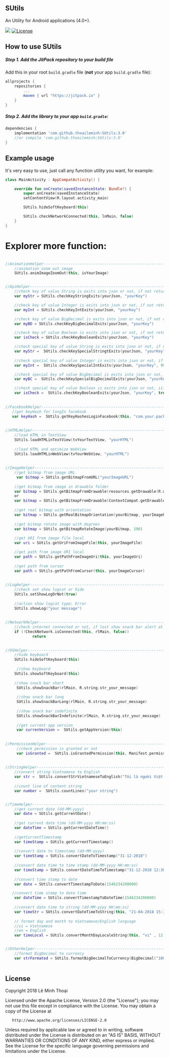 ## SUtils
An Utility for Android applications (4.0+).

[![](https://jitpack.io/v/thoaileminh/SUtils.svg)](https://jitpack.io/#thoaileminh/SUtils)
[![License](https://img.shields.io/badge/License-Apache%202.0-blue.svg)](https://opensource.org/licenses/Apache-2.0)


## How to use SUtils

##### Step 1. Add the JitPack repository to your build file
Add this in your root `build.gradle` file (**not** your app `build.gradle` file):

```gradle
allprojects {
    repositories {
        ...
        maven { url "https://jitpack.io" }
    }
}
```

##### Step 2. Add the library to your app `build.gradle`:

```gradle
dependencies {
    implementation 'com.github.thoaileminh:SUtils:3.0'
    //or compile 'com.github.thoaileminh:SUtils:3.0'
}
```


## Example usage
It's very easy to use, just call any function utility you want, for example:

```kotlin
class MainActivity : AppCompatActivity() {

    override fun onCreate(savedInstanceState: Bundle?) {
        super.onCreate(savedInstanceState)
        setContentView(R.layout.activity_main)

        SUtils.hideSoftKeyboard(this)

        SUtils.checkNetworkConnected(this, lnMain, false)
    }
}

```


# Explorer more function:
```kotlin

//AnimationHelper-------------------------------------------------------------------------
    //animation zoom out image
    SUtils.animImageZoomOut(this, ivYourImage)


//ApiHelper-------------------------------------------------------------------------------
    //check key of value String is exits into json or not, if not return null
    var myStr = SUtils.checkKeyStringExits(yourJson, "yourKey")

    //check key of value Integer is exits into json or not, if not return 0
    var myInt = SUtils.checkKeyIntExits(yourJson, "yourKey")

    //check key of value BigDecimal is exits into json or not, if not return 0
    var myBD = SUtils.checkKeyBigDecimalExits(yourJson, "yourKey")

    //check key of value Boolean is exits into json or not, if not return false
    var isCheck = SUtils.checkKeyBooleanExits(yourJson, "yourKey")

    //check special key of value String is exits into json or not, if not return special value
    var myStr =  SUtils.checkKeySpecialStringtExits(yourJson, "yourKey", "yourSpecialValue")
   
    //check special key of value Integer is exits into json or not, if not return special value
    var myInt =  SUtils.checkKeySpecialIntExits(yourJson, "yourKey", 999)

    //check special key of value BigDecimal is exits into json or not, if not return special value
    var myBC =  SUtils.checkKeySpecialBigDecimalExits(yourJson, "yourKey", BigDecimal("999"))

    //check special key of value Boolean is exits into json or not, iif not return special value
    var isCheck =  SUtils.checkKeyBooleanExits(yourJson, "yourKey", true)
 
 
//FacebookHelper--------------------------------------------------------------------------
   //get keyHash for longIn facebook
   var keyHash =  SUtils.getKeyHashesLoginFacebook(this, "com.your.packagename")
   
   
//HTMLHelper------------------------------------------------------------------------------
    //load HTML in TextView
    SUtils.loadHTMLinTextView(tvYourTextView, "yourHTML")
    
    //load HTML and optimize WebView
    SUtils.loadHTMLinWebView(tvYourWebView, "yourHTML")
    
    
//ImageHelper-----------------------------------------------------------------------------   
    //get bitmap from image URL
     var bitmap = SUtils.getBitmapFromURL("yourImageURL")
     
    //get bitmap from image in drawable folder
    var bitmap = SUtils.getBitmapFromDrawable(resources.getDrawable(R.drawable.ic_launcher))
    or
    var bitmap = SUtils.getBitmapFromDrawable(ContextCompat.getDrawable(this, R.drawable.ic_launcher)!!)
    
    //get real bitmap with orientation
    var bitmap = SUtils.getRealBitmapOrientation(yourBitmap, yourImagePath)
    
    //get bitmap rotate image with degrees
    var bitmap = SUtils.getBitmapRotateImage(yourBitmap, 190)
   
    //get URI from image file local
    var uri = SUtils.getUriFromImageFile(this, yourImageFile)

    //get path from image URI local
    var path = SUtils.getPathFromImageUri(this, yourImageUri)
   
    //get path from cursor
    var path = SUtils.getPathFromCursor(this, yourImageCursor)
   
   
//LogHelper-------------------------------------------------------------------------------
    //check set show logcat or hide
    SUtils.setShowLogOrNot(true)
    
    //action show logcat type: Error
    SUtils.showLog("your message")
    
    
//NetworkHelper---------------------------------------------------------------------------
    //check internet connected or not, if lost show snack bar alert at view your set
    if (!CheckNetwork.isConnected(this, rlMain, false))
            return
            

//OSHelper--------------------------------------------------------------------------------
    //hide keyboard
    SUtils.hideSoftKeyboard(this)
    
     //show keyboard
    SUtils.showSoftKeyboard(this)
    
    //show snack bar short
     SUtils.showSnackBar(rlMain, R.string.str_your_message)
     
     //show snack bar long
     SUtils.showSnackBarLong(rlMain, R.string.str_your_message)
     
     //show snack bar indefinite
     SUtils.showSnackBarIndefinite(rlMain, R.string.str_your_message)
      
     //get current app version
     var currenVersion =  SUtils.getAppVersion(this)
    
    
//PermissionHelper------------------------------------------------------------------------
     //check permission is granted or not
     var isGranted =  SUtils.isGrantedPermission(this, Manifest.permission.CAMERA)
     
     
//StringHelper----------------------------------------------------------------------------
    //convert string Vietnamese to English
    var str =  SUtils.convertStrVietnameseToEnglish("Tôi là người Việt Nam")
    
    //count line of content string
    var number =  SUtils.countLines("your string")


//TimeHelper------------------------------------------------------------------------------
    //get current date (dd-MM-yyyy)
    var date = SUtils.getCurrentDate()
    
    //get current date time (dd-MM-yyyy HH:mm:ss)
    var dateTime = SUtils.getCurrentDateTime()
    
    //getCurrentTimestamp
    var timeStamp = SUtils.getCurrentTimestamp()
    
    //convert date to timestamp (dd-MM-yyyy)
    var timeStamp = SUtils.convertDateToTimestamp("31-12-2018")
    
    //convert date time to time stamp (dd-MM-yyyy HH:mm:ss)
    var timeStamp = SUtils.convertDateTimeToTimestamp("31-12-2018 12:30:00")
    
    //convert time stamp to date
    var date = SUtils.convertTimestampToDate(1546234200000)

   //convert time stamp to date time
    var dateTime = SUtils.convertTimestampToDateTime(1546234200000)
    
    //convert date time to string (dd-MM-yyyy HH:mm:ss)
    var timeStr = SUtils.convertDateTimeToString(this, "21-04-2018 15:30:00")
    
    // format day and month to Vietnamese/English language
    //vi = Vietnamese
    //en = English
    var timeLocal = SUtils.convertMonthDayLocaleString(this, "vi" , 12, 31)


//OtherHelper-----------------------------------------------------------------------------
    //format BigDecimal to currency
    var strFormated = SUtils.formatBigDecimalToCurrency(BigDecimal("10000000"))
    
```



## License

Copyright 2018 Lê Minh Thoại

   Licensed under the Apache License, Version 2.0 (the "License");
   you may not use this file except in compliance with the License.
   You may obtain a copy of the License at

       http://www.apache.org/licenses/LICENSE-2.0

   Unless required by applicable law or agreed to in writing, software
   distributed under the License is distributed on an "AS IS" BASIS,
   WITHOUT WARRANTIES OR CONDITIONS OF ANY KIND, either express or implied.
   See the License for the specific language governing permissions and limitations under the License.
